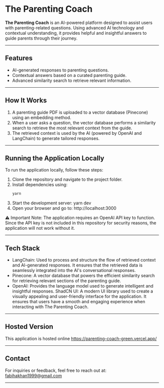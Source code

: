 # The Parenting Coach

**The Parenting Coach** is an AI-powered platform designed to assist users with parenting-related questions. Using advanced AI technology and contextual understanding, it provides helpful and insightful answers to guide parents through their journey.

---

## Features
- AI-generated responses to parenting questions.
- Contextual answers based on a curated parenting guide.
- Advanced similarity search to retrieve relevant information.

---

## How It Works
1. A parenting guide PDF is uploaded to a vector database (Pinecone) using an embedding method.
2. When a user asks a question, the vector database performs a similarity search to retrieve the most relevant context from the guide.
3. The retrieved context is used by the AI (powered by OpenAI and LangChain) to generate tailored responses.

---

## Running the Application Locally
To run the application locally, follow these steps:

1. Clone the repository and navigate to the project folder.
2. Install dependencies using:
   ```bash
   yarn
3. Start the development server:
   yarn dev
4. Open your browser and go to:
   http://localhost:3000
   
⚠️ Important Note:
The application requires an OpenAI API key to function. Since the API key is not included in this repository for security reasons, the application will not work without it.

---

## Tech Stack
- LangChain: Used to process and structure the flow of retrieved context and AI-generated responses. It ensures that the retrieved data is seamlessly integrated into the AI's conversational responses.
- Pinecone: A vector database that powers the efficient similarity search for retrieving relevant sections of the parenting guide.
- OpenAI: Provides the language model used to generate intelligent and insightful responses.
ShadCN UI: A modern UI library used to create a visually appealing and user-friendly interface for the application. It ensures that users have a smooth and engaging experience when interacting with The Parenting Coach.

---

## Hosted Version
This application is hosted online https://parenting-coach-green.vercel.app/

---

## Contact
For inquiries or feedback, feel free to reach out at: fabihakhan1999@gmail.com

---


